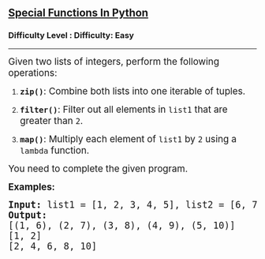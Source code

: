 <h2><a href="https://www.geeksforgeeks.org/problems/special-functions-in-python/1?page=1&difficulty=Basic,Easy,Hard&status=unsolved&sortBy=accuracy">Special Functions In Python</a></h2><h3>Difficulty Level : Difficulty: Easy</h3><hr><div class="problems_problem_content__Xm_eO"><p><span style="font-size: 14pt;">Given two lists of integers, perform the following operations:</span></p>
<ol>
<li>
<p><span style="font-size: 14pt;"><strong><code>zip()</code></strong>: Combine both lists into one iterable of tuples.</span></p>
</li>
<li>
<p><span style="font-size: 14pt;"><strong><code>filter()</code></strong>: Filter out all elements in <code>list1</code> that are greater than <code>2</code>.</span></p>
</li>
<li>
<p><span style="font-size: 14pt;"><strong><code>map()</code></strong>: Multiply each element of <code>list1</code> by <code>2</code> using a <code>lambda</code> function.</span></p>
</li>
</ol>
<p><span style="font-size: 14pt;">You need to complete the given program.</span></p>
<p><strong><span style="font-size: 14pt;">Examples:</span></strong></p>
<pre><strong><span style="font-size: 14pt;">Input: </span></strong><span style="font-size: 14pt;">list1 = [</span><span style="font-size: 18.6667px;">1, 2, 3, 4, 5], list2 = [</span><span style="font-size: 14pt;"><span style="font-size: 14pt;">6, 7, 8, 9, 10]<br></span><strong style="font-size: 14pt;">Output:<br></strong><span style="font-size: 18.6667px;">[(1, 6), (2, 7), (3, 8), (4, 9), (5, 10)]<br>[1, 2]<br></span></span><span style="font-size: 18.6667px;">[2, 4, 6, 8, 10]</span></pre></div>